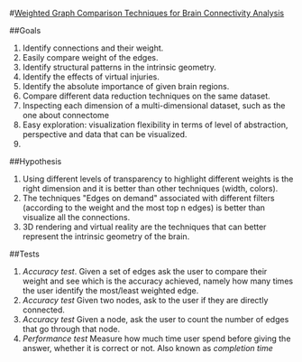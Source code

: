 #[Weighted Graph Comparison Techniques for Brain Connectivity Analysis](http://delivery.acm.org/10.1145/2480000/2470724/p483-alper.pdf?ip=131.193.76.114&id=2470724&acc=ACTIVE%20SERVICE&key=B63ACEF81C6334F5%2EAACB7351D18CAF98%2E4D4702B0C3E38B35%2E4D4702B0C3E38B35&CFID=631055731&CFTOKEN=92392225&__acm__=1425320081_03c06d62e2baa64f55b0756088b557ab)

##Goals
1.	Identify connections and their weight. 
2.	Easily compare weight of the edges.
2.	Identify structural patterns in the intrinsic geometry.
3.	Identify the effects of virtual injuries.
4.	Identify the absolute importance of given brain regions.
5.	Compare different data reduction techniques on the same dataset.
6.	Inspecting each dimension of a multi-dimensional dataset, such as the one about connectome
7.	Easy exploration: visualization flexibility in terms of level of abstraction, perspective and data that can be visualized.
8.	


##Hypothesis
1.	Using different levels of transparency to highlight different weights is the right dimension and it is better than other techniques (width, colors).
1.	The techniques "Edges on demand" associated with different filters (according to the weight and the most top n edges) is better than visualize all the connections.
2.	3D rendering and virtual reality are the techniques that can better represent the intrinsic geometry of the brain. 


##Tests
1.	*Accuracy test*. Given a set of edges ask the user to compare their weight and see which is the accuracy achieved, namely how many times the user identify the most/least weighted edge.
1.	*Accuracy test* Given two nodes, ask to the user if they are directly connected.
1.	*Accuracy test* Given a node, ask the user to count the number of edges that go through that node.
1.	*Performance test* Measure how much time user spend before giving the answer, whether it is correct or not. Also known as *completion time*